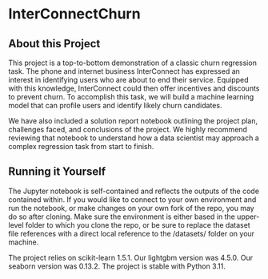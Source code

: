# InterConnectChurn

## About this Project

This project is a top-to-bottom demonstration of a classic churn regression task. The phone and internet business InterConnect has expressed an interest in identifying users who are about to end their service. Equipped with this knowledge, InterConnect could then offer incentives and discounts to prevent churn. To accomplish this task, we will build a machine learning model that can profile users and identify likely churn candidates.

We have also included a solution report notebook outlining the project plan, challenges faced, and conclusions of the project. We highly recommend reviewing that notebook to understand how a data scientist may approach a complex regression task from start to finish.

## Running it Yourself

The Jupyter notebook is self-contained and reflects the outputs of the code contained within. If you would like to connect to your own environment and run the notebook, or make changes on your own fork of the repo, you may do so after cloning. Make sure the environment is either based in the upper-level folder to which you clone the repo, or be sure to replace the dataset file references with a direct local reference to the /datasets/ folder on your machine. 

The project relies on scikit-learn 1.5.1. Our lightgbm version was 4.5.0. Our seaborn version was 0.13.2. The project is stable with Python 3.11.